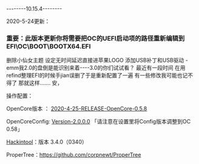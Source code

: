 --------10.15.4--------

 2020-5-24更新：

### 重要：此版本更新你将需要把OC的UEFI启动项的路径重新编辑到EFI\OC\BOOT\BOOTX64.EFI

删除小仙女主题 
设定无时间延迟直接进苹果LOGO
添加USB补丁和USB驱动 - emm我2.0的盘倒是能识别来着----3.0的你们试试看？
最近有一段时间 在用refind整理EFI的时候手jian误删了于是重新配置了一遍 有一些修改我可能也记不得了
那就这样....... 安，



操作配置：

OpenCore版本 ： [2020-4-25-RELEASE-OpenCore-0.5.8](https://github.com/williambj1/OpenCore-Factory/releases/tag/2020-04-25)

OpenCoreConfig:  [Version-2.0.0.0](https://mackie100projects.altervista.org/occ-changelog-version-2-0-0-0/) 「请注意在设置里将Config版本调整到OC 0.58」

[Hackintool](https://github.com/headkaze/Hackintool)：版本 3.4.0（0340）

ProperTree：https://github.com/corpnewt/ProperTree